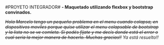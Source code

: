 #PROYETO INTEGRADOR#
**- Maquetado utilizando flexbox y bootstrap convinados.**

~~*Hola Marcelo tengo un pequeño problema en el menu cuando colapsa, en dispositivos moviles porque quise utilizar el menu colapsable de bootstrap y la lista no se ve comleta. Si podés fijate y me decís donde está el error o cual sería la mejor manera de hacerlo.
Muchas gracias!!*~~
*Ya está resuelto!!*
